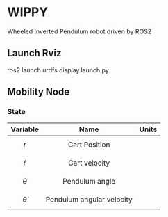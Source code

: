 # WIPPY
Wheeled Inverted Pendulum robot driven by ROS2

## Launch Rviz
ros2 launch urdfs display.launch.py

## Mobility Node


### State

| Variable | Name | Units |
|:---------|:----:|------:|
| $$r$$ | Cart Position |
| $$\dot{r}$$ | Cart velocity |
| $$\theta$$ | Pendulum angle |
| $$\dot{\theta}$$ | Pendulum angular velocity |